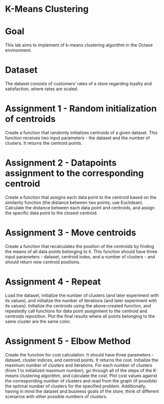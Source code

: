 # K-Means Clustering

# Goal
This lab aims to implement of k-means clustering algorithm in the Octave environment.
# Dataset
The dataset consists of customers’ rates of a store regarding loyalty and satisfaction, where rates are scaled.
# Assignment 1 - Random initialization of centroids
Create a function that randomly initializes centroids of a given dataset. This function receives
two input parameters - the dataset and the number of clusters. It returns the centroid points.
# Assignment 2 - Datapoints assignment to the corresponding centroid
Create a function that assigns each data point to the centroid based on the similarity function (the
distance between two points; use Euclidean). Calculate the distance between each data point and
centroids, and assign the specific data point to the closest centroid.
# Assignment 3 - Move centroids
Create a function that recalculates the position of the centroids by finding the means of all data
points belonging to it. This function should have three input parameters - dataset, centroid index,
and a number of clusters - and should return new centroid positions.
# Assignment 4 - Repeat
Load the dataset, initialize the number of clusters (and later experiment with its values), and
initialize the number of iterations (and later experiment with its values). Initialize the centroids
using the above-created function, and repeatedly call functions for data point assignment to the
centroid and centroids reposition. Plot the final results where all points belonging to the same
cluster are the same color.
# Assignment 5 - Elbow Method
Create the function for cost calculation. It should have three parameters - dataset, cluster indices,
and centroid points. It returns the cost.
Initialize the maximum number of clusters and iterations. For each number of clusters (from 1 to
initialized maximum number), go through all of the steps of the K-means clustering algorithm,
and calculate the cost. Plot cost values against the corresponding number of clusters and read
from the graph (if possible) the optimal number of clusters for the specified problem.
Additionally, having in mind the dataset and business goals of the store, think of different
scenarios with other possible numbers of clusters.
